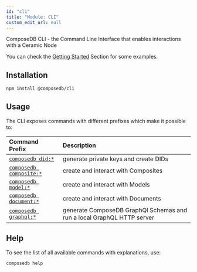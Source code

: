 ```yaml
---
id: "cli"
title: "Module: CLI"
custom_edit_url: null
---
```


ComposeDB CLI - the Command Line Interface that enables interactions with a Ceramic Node

You can check the [Getting Started](../.././set-up-your-environment) Section for some examples.

<!-- You can also check documentation for particular commands to see more detailed usage explanations and links to examples. -->

## Installation

```sh
npm install @composedb/cli
```

## Usage

The CLI exposes commands with different prefixes which make it possible to:

| Command Prefix                                | Description                                                             |
|:----------------------------------------------|:------------------------------------------------------------------------|
| [`composedb did:*`](../commands/cli.did.md)   | generate private keys and create DIDs                                   |
| [`composedb composite:*`](../commands/cli.composite.md) | create and interact with Composites                                     |
| [`composedb model:*`](../commands/cli.model.md)         | create and interact with Models                                         |
| [`composedb document:*`](../commands/cli.document.md)   | create and interact with Documents                                      |
| [`composedb graphql:*`](../commands/cli.did.md)         | generate ComposeDB GraphQl Schemas and run a local GraphQL HTTP server  |

## Help

To see the list of all available commands with explanations, use:

```sh
composedb help
```


